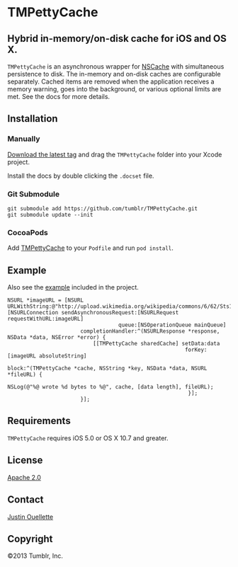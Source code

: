 # TMPettyCache #

## Hybrid in-memory/on-disk cache for iOS and OS X. ##

`TMPettyCache` is an asynchronous wrapper for [NSCache](https://developer.apple.com/library/ios/#documentation/Cocoa/Reference/NSCache_Class/Reference/Reference.html) with simultaneous persistence to disk. The in-memory and on-disk caches are configurable separately. Cached items are removed when the application receives a memory warning, goes into the background, or various optional limits are met. See the docs for more details.

## Installation  ##

### Manually ####

[Download the latest tag](https://github.com/tumblr/TMPettyCache/tags) and drag the `TMPettyCache` folder into your Xcode project.

Install the docs by double clicking the `.docset` file.

### Git Submodule ###

    git submodule add https://github.com/tumblr/TMPettyCache.git
    git submodule update --init

### CocoaPods ###

Add [TMPettyCache](http://cocoapods.org/?q=name%3ATMPettyCache) to your `Podfile` and run `pod install`.

## Example ##

Also see the [example](example/) included in the project.

    NSURL *imageURL = [NSURL URLWithString:@"http://upload.wikimedia.org/wikipedia/commons/6/62/Sts114_033.jpg"];
    [NSURLConnection sendAsynchronousRequest:[NSURLRequest requestWithURL:imageURL]
                                       queue:[NSOperationQueue mainQueue]
                           completionHandler:^(NSURLResponse *response, NSData *data, NSError *error) {
                               [[TMPettyCache sharedCache] setData:data
                                                            forKey:[imageURL absoluteString]
                                                             block:^(TMPettyCache *cache, NSString *key, NSData *data, NSURL *fileURL) {
                                                                 NSLog(@"%@ wrote %d bytes to %@", cache, [data length], fileURL);
                                                             }];
                           }];

## Requirements ##

`TMPettyCache` requires iOS 5.0 or OS X 10.7 and greater.

## License ##

[Apache 2.0](LICENSE.TXT)

## Contact ##

[Justin Ouellette](mailto:jstn@tumblr.com)

## Copyright ##

&copy;2013 Tumblr, Inc.
